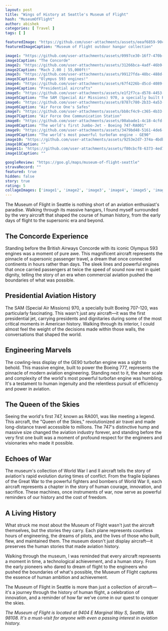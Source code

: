 ```yaml
---
layout: post
title: "Wings of History at Seattle's Museum of Flight"
hash: "MuseumOfFlight"
author: abishek
categories: [ Travel ]
tags: [ ]

featuredImage: "https://github.com/user-attachments/assets/eeaf6859-90c5-4caf-8719-039a7f367fc2"
featuredImageCaption: "Museum of Flight outdoor hangar collection"

image1: "https://github.com/user-attachments/assets/0997ce30-16f7-470b-91e8-37ba314b75e6"
image1Caption: "The Concorde"
image2: "https://github.com/user-attachments/assets/31266bca-4adf-46b9-9b40-e40bc297fc70"
image2Caption: "Mach 2.00 | 55,000ft!"
image3: "https://github.com/user-attachments/assets/99127fda-48bc-488d-aa5c-5d93a9492b59"
image3Caption: "Olympus 593 engines!"
image4: "https://github.com/user-attachments/assets/67f4226b-d5cd-4089-a9f2-b4bb54440657"
image4Caption: "Presidential aircrafts"
image5: "https://github.com/user-attachments/assets/e1f2f7ca-d578-4453-87a5-6384f3d5fc9f"
image5Caption: "The SAM (Special Air Missions) 970, a specially built Presidential Boeing 707-120"
image6: "https://github.com/user-attachments/assets/8787c780-2b33-4a53-9dd9-ba2e9add0c0a"
image6Caption: "Air Force One's Safes"
image7: "https://github.com/user-attachments/assets/bb8cf4c9-c365-4b33-b238-9c98f53bc91c"
image7Caption: "Air Force One Communication Station"
image8: "https://github.com/user-attachments/assets/00abade1-4c18-4cfd-9304-78313b31dfef"
image8Caption: "The world's first Jumbo-Jet - Boeing 747-RA001"
image9: "https://github.com/user-attachments/assets/3479bd48-5161-4de6-92d8-83361b62f40e"
image9Caption: "The world's most powerful turbofan engine - GE90"
image10: "https://github.com/user-attachments/assets/9253e2d7-374a-4bdb-a852-9a493956248e"
image10Caption: ""
image11: "https://github.com/user-attachments/assets/f80cbcf8-6373-4ed7-bd64-064a277ce079"
image11Caption: ""

googleReview: "https://goo.gl/maps/museum-of-flight-seattle"
stravaRecord: ""
featured: true
hidden: false
story: true
rating: 5
collageImages: ['image1', 'image2', 'image3', 'image4', 'image5', 'image6', 'image7', 'image8', 'image9', 'image10', 'image11']
---
```


The Museum of Flight in Seattle is nothing short of an aviation enthusiast's paradise. Walking through its massive hangars, I found myself surrounded by the very aircraft that shaped the course of human history, from the early days of flight to the supersonic era and beyond.

## The Concorde Experience

Standing before the British Airways Concorde with its iconic Olympus 593 engines was a moment of pure awe. This magnificent aircraft represents the pinnacle of supersonic passenger travel, a dream that once connected continents in hours rather than days. The sleek lines and powerful engines that once carried passengers at twice the speed of sound now rest in quiet dignity, telling the story of an era when commercial aviation pushed the boundaries of what was possible.

## Presidential Aviation History

The SAM (Special Air Missions) 970, a specially built Boeing 707-120, was particularly fascinating. This wasn't just any aircraft—it was the first presidential jet, carrying presidents and dignitaries during some of the most critical moments in American history. Walking through its interior, I could almost feel the weight of the decisions made within those walls, the conversations that shaped the world.

## Engineering Marvels

The cowling-less display of the GE90 turbofan engine was a sight to behold. This massive engine, built to power the Boeing 777, represents the pinnacle of modern aviation engineering. Standing next to it, the sheer scale and complexity of the world's most powerful turbofan engine was humbling. It's a testament to human ingenuity and the relentless pursuit of efficiency and power in aviation.

## The Queen of the Skies

Seeing the world's first 747, known as RA001, was like meeting a legend. This aircraft, the "Queen of the Skies," revolutionized air travel and made long-distance travel accessible to millions. The 747's distinctive hump and massive size changed the aviation industry forever, and standing before the very first one built was a moment of profound respect for the engineers and visionaries who made it possible.

## Echoes of War

The museum's collection of World War I and II aircraft tells the story of aviation's rapid evolution during times of conflict. From the fragile biplanes of the Great War to the powerful fighters and bombers of World War II, each aircraft represents a chapter in the story of human courage, innovation, and sacrifice. These machines, once instruments of war, now serve as powerful reminders of our history and the cost of freedom.

## A Living History

What struck me most about the Museum of Flight wasn't just the aircraft themselves, but the stories they carry. Each plane represents countless hours of engineering, the dreams of pilots, and the lives of those who built, flew, and maintained them. The museum doesn't just display aircraft—it preserves the human stories that made aviation history.

Walking through the museum, I was reminded that every aircraft represents a moment in time, a technological achievement, and a human story. From the early pioneers who dared to dream of flight to the engineers who pushed the boundaries of what's possible, the Museum of Flight captures the essence of human ambition and achievement.

The Museum of Flight in Seattle is more than just a collection of aircraft—it's a journey through the history of human flight, a celebration of innovation, and a reminder of how far we've come in our quest to conquer the skies.

*The Museum of Flight is located at 9404 E Marginal Way S, Seattle, WA 98108. It's a must-visit for anyone with even a passing interest in aviation history.*

